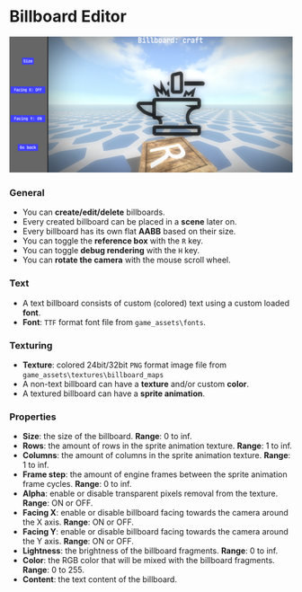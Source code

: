 # Billboard Editor
![billboard](../images/billboard_editor.png)
### General
- You can **create/edit/delete** billboards.
- Every created billboard can be placed in a **scene** later on.
- Every billboard has its own flat **AABB** based on their size.
- You can toggle the **reference box** with the `R` key.
- You can toggle **debug rendering** with the `H` key.
- You can **rotate the camera** with the mouse scroll wheel.
### Text
- A text billboard consists of custom (colored) text using a custom loaded **font**.
- **Font**: `TTF` format font file from `game_assets\fonts`.
### Texturing
- **Texture**: colored 24bit/32bit `PNG` format image file from `game_assets\textures\billboard_maps`
- A non-text billboard can have a **texture** and/or custom **color**.
- A textured billboard can have a **sprite animation**.
### Properties
- **Size**: the size of the billboard. **Range**: 0 to inf.
- **Rows**: the amount of rows in the sprite animation texture. **Range**: 1 to inf.
- **Columns**: the amount of columns in the sprite animation texture. **Range**: 1 to inf.
- **Frame step**: the amount of engine frames between the sprite animation frame cycles. **Range**: 0 to inf.
- **Alpha**: enable or disable transparent pixels removal from the texture. **Range**: ON or OFF.
- **Facing X**: enable or disable billboard facing towards the camera around the X axis. **Range**: ON or OFF.
- **Facing Y**: enable or disable billboard facing towards the camera around the Y axis. **Range**: ON or OFF.
- **Lightness**: the brightness of the billboard fragments. **Range**: 0 to inf.
- **Color**: the RGB color that will be mixed with the billboard fragments. **Range**: 0 to 255.
- **Content**: the text content of the billboard.
